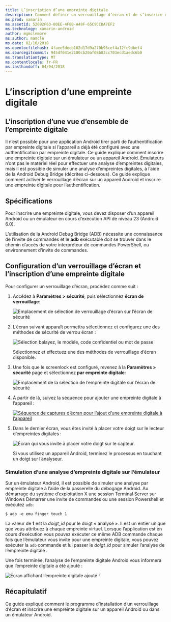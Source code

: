 ```yaml
---
title: L’inscription d’une empreinte digitale
description: Comment définir un verrouillage d’écran et de s’inscrire une empreinte digitale sur un émulateur ou un appareil Android.
ms.prod: xamarin
ms.assetid: 52092F63-00EE-4F8B-A49F-65C9CCBA7EF2
ms.technology: xamarin-android
author: mgmclemore
ms.author: mamcle
ms.date: 02/16/2018
ms.openlocfilehash: 4faee5decb102d17d9a270b96cef4a12fc9dbef4
ms.sourcegitcommit: 945df041e2180cb20af08b83cc703ecd1aedc6b0
ms.translationtype: MT
ms.contentlocale: fr-FR
ms.lasthandoff: 04/04/2018
---
```

# <a name="enrolling-a-fingerprint"></a>L’inscription d’une empreinte digitale

## <a name="enrolling-a-fingerprint-overview"></a>L’inscription d’une vue d’ensemble de l’empreinte digitale

Il n’est possible pour une application Android tirer parti de l’authentification par empreinte digitale si l’appareil a déjà été configuré avec une authentification par empreinte digitale. Ce guide explique comment inscrire une empreinte digitale sur un émulateur ou un appareil Android. Émulateurs n’ont pas le matériel réel pour effectuer une analyse d’empreintes digitales, mais il est possible de simuler une analyse d’empreintes digitales, à l’aide de la Android Debug Bridge (décrites ci-dessous).  Ce guide explique comment activer le verrouillage d’écran sur un appareil Android et inscrire une empreinte digitale pour l’authentification.

## <a name="requirements"></a>Spécifications

Pour inscrire une empreinte digitale, vous devez disposer d’un appareil Android ou un émulateur en cours d’exécution API de niveau 23 (Android 6.0).

L’utilisation de la Android Debug Bridge (ADB) nécessite une connaissance de l’invite de commandes et le **adb** exécutable doit se trouver dans le chemin d’accès de votre interpréteur de commandes PowerShell, ou environnement d’invite de commandes.

## <a name="configuring-a-screen-lock-and-enrolling-a-fingerprint"></a>Configuration d’un verrouillage d’écran et l’inscription d’une empreinte digitale 

Pour configurer un verrouillage d’écran, procédez comme suit :

1. Accédez à **Paramètres > sécurité**, puis sélectionnez **écran de verrouillage**:

    ![Emplacement de sélection de verrouillage d’écran sur l’écran de sécurité](enrolling-fingerprint-images/testing-01.png)

2. L’écran suivant apparaît permettra sélectionnez et configurez une des méthodes de sécurité de verrou écran : 

    ![Sélection balayez, le modèle, code confidentiel ou mot de passe](enrolling-fingerprint-images/testing-02.png)

   Sélectionnez et effectuez une des méthodes de verrouillage d’écran disponible.

3. Une fois que le screenlock est configuré, revenez à la **Paramètres > sécurité** page et sélectionnez **par empreinte digitale**:

    ![Emplacement de la sélection de l’empreinte digitale sur l’écran de sécurité](enrolling-fingerprint-images/testing-03.png)

4. À partir de là, suivez la séquence pour ajouter une empreinte digitale à l’appareil :

    [![Séquence de captures d’écran pour l’ajout d’une empreinte digitale à l’appareil](enrolling-fingerprint-images/testing-04-sml.png)](enrolling-fingerprint-images/testing-04.png#lightbox)

5. Dans le dernier écran, vous êtes invité à placer votre doigt sur le lecteur d’empreintes digitales : 

    ![Écran qui vous invite à placer votre doigt sur le capteur.](enrolling-fingerprint-images/testing-05.png)

    Si vous utilisez un appareil Android, terminez le processus en touchant un doigt sur l’analyseur. 
    
    
### <a name="simulating-a-fingerprint-scan-on-the-emulator"></a>Simulation d’une analyse d’empreinte digitale sur l’émulateur

Sur un émulateur Android, il est possible de simuler une analyse par empreinte digitale à l’aide de la passerelle du débogage Android. Au démarrage du système d’exploitation X une session Terminal Server sur Windows Démarrer une invite de commandes ou une session Powershell et exécutez `adb`:

```shell
$ adb -e emu finger touch 1
```

La valeur de **1** est la _doigt\_id_ pour le doigt « analysé ». Il est un entier unique que vous attribuez à chaque empreinte virtuel. Lorsque l’application est en cours d’exécution vous pouvez exécuter ce même ADB commande chaque fois que l’émulateur vous invite pour une empreinte digitale, vous pouvez exécuter la `adb` commande et lui passer le _doigt\_id_ pour simuler l’analyse de l’empreinte digitale .

Une fois terminée, l’analyse de l’empreinte digitale Android vous informera que l’empreinte digitale a été ajouté :  

![Écran affichant l’empreinte digitale ajouté !](enrolling-fingerprint-images/testing-06.png)

## <a name="summary"></a>Récapitulatif 

Ce guide expliqué comment le programme d’installation d’un verrouillage d’écran et inscrire une empreinte digitale sur un appareil Android ou dans un émulateur Android. 


